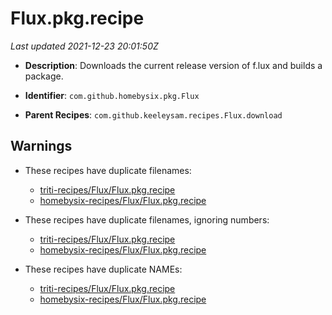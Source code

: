 # Flux.pkg.recipe

_Last updated 2021-12-23 20:01:50Z_

- **Description**: Downloads the current release version of f.lux and builds a package.

- **Identifier**: `com.github.homebysix.pkg.Flux`

- **Parent Recipes**: `com.github.keeleysam.recipes.Flux.download`


## Warnings

- These recipes have duplicate filenames:
    - [triti-recipes/Flux/Flux.pkg.recipe](/autopkg-dupe-tracker/triti-recipes/Flux/Flux.pkg.recipe)
    - [homebysix-recipes/Flux/Flux.pkg.recipe](/autopkg-dupe-tracker/homebysix-recipes/Flux/Flux.pkg.recipe)

- These recipes have duplicate filenames, ignoring numbers:
    - [triti-recipes/Flux/Flux.pkg.recipe](/autopkg-dupe-tracker/triti-recipes/Flux/Flux.pkg.recipe)
    - [homebysix-recipes/Flux/Flux.pkg.recipe](/autopkg-dupe-tracker/homebysix-recipes/Flux/Flux.pkg.recipe)

- These recipes have duplicate NAMEs:
    - [triti-recipes/Flux/Flux.pkg.recipe](/autopkg-dupe-tracker/triti-recipes/Flux/Flux.pkg.recipe)
    - [homebysix-recipes/Flux/Flux.pkg.recipe](/autopkg-dupe-tracker/homebysix-recipes/Flux/Flux.pkg.recipe)